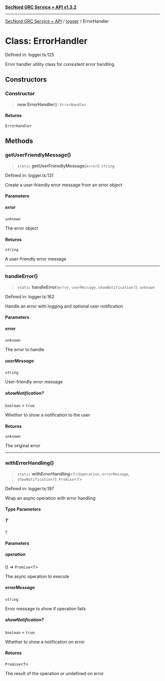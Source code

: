 [**SecNord GRC Service + API v1.3.2**](../../README.md)

***

[SecNord GRC Service + API](../../README.md) / [logger](../README.md) / ErrorHandler

# Class: ErrorHandler

Defined in: logger.ts:125

Error handler utility class for consistent error handling

## Constructors

### Constructor

> **new ErrorHandler**(): `ErrorHandler`

#### Returns

`ErrorHandler`

## Methods

### getUserFriendlyMessage()

> `static` **getUserFriendlyMessage**(`error`): `string`

Defined in: logger.ts:131

Create a user-friendly error message from an error object

#### Parameters

##### error

`unknown`

The error object

#### Returns

`string`

A user-friendly error message

***

### handleError()

> `static` **handleError**(`error`, `userMessage`, `showNotification?`): `unknown`

Defined in: logger.ts:162

Handle an error with logging and optional user notification

#### Parameters

##### error

`unknown`

The error to handle

##### userMessage

`string`

User-friendly error message

##### showNotification?

`boolean` = `true`

Whether to show a notification to the user

#### Returns

`unknown`

The original error

***

### withErrorHandling()

> `static` **withErrorHandling**\<`T`\>(`operation`, `errorMessage`, `showNotification?`): `Promise`\<`T`\>

Defined in: logger.ts:197

Wrap an async operation with error handling

#### Type Parameters

##### T

`T`

#### Parameters

##### operation

() => `Promise`\<`T`\>

The async operation to execute

##### errorMessage

`string`

Error message to show if operation fails

##### showNotification?

`boolean` = `true`

Whether to show a notification on error

#### Returns

`Promise`\<`T`\>

The result of the operation or undefined on error

